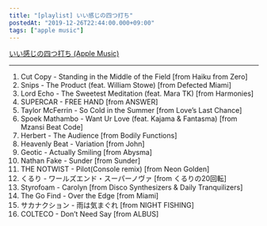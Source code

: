```yaml
---
title: "[playlist] いい感じの四つ打ち"
postedAt: "2019-12-26T22:44:00.000+09:00"
tags: ["apple music"]
---
```


[いい感じの四つ打ち (Apple Music)](https://geo.music.apple.com/jp/playlist/%E3%81%84%E3%81%84%E6%84%9F%E3%81%98%E3%81%AE%E5%9B%9B%E3%81%A4%E6%89%93%E3%81%A1/pl.u-qxylzWBsXRlkK4?mt=1&app=music&at=1000lR8X)

---

1. Cut Copy - Standing in the Middle of the Field \[from Haiku from Zero\]
2. Snips - The Product (feat. William Stowe) \[from Defected Miami\]
3. Lord Echo - The Sweetest Meditation (feat. Mara TK) \[from Harmonies\]
4. SUPERCAR - FREE HAND \[from ANSWER\]
5. Taylor McFerrin - So Cold in the Summer \[from Love’s Last Chance\]
6. Spoek Mathambo - Want Ur Love (feat. Kajama & Fantasma) \[from Mzansi Beat Code\]
7. Herbert - The Audience \[from Bodily Functions\]
8. Heavenly Beat - Variation \[from John\]
9. Geotic - Actually Smiling \[from Abysma\]
10. Nathan Fake - Sunder \[from Sunder\]
11. THE NOTWIST - Pilot(Console remix) \[from Neon Golden\]
12. くるり - ワールズエンド・スーパーノヴァ \[from くるりの20回転\]
13. Styrofoam - Carolyn \[from Disco Synthesizers & Daily Tranquilizers\]
14. The Go Find - Over the Edge \[from Miami\]
15. サカナクション - 雨は気まぐれ \[from NIGHT FISHING\]
16. COLTECO - Don’t Need Say \[from ALBUS\]